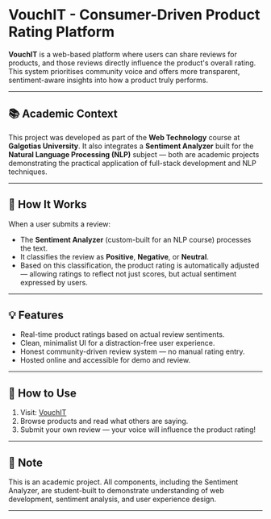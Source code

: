 # VouchIT - Consumer-Driven Product Rating Platform

**VouchIT** is a web-based platform where users can share reviews for products, and those reviews directly influence the product's overall rating. This system prioritises community voice and offers more transparent, sentiment-aware insights into how a product truly performs.

---

## 📚 Academic Context

This project was developed as part of the **Web Technology** course at **Galgotias University**. It also integrates a **Sentiment Analyzer** built for the **Natural Language Processing (NLP)** subject — both are academic projects demonstrating the practical application of full-stack development and NLP techniques.

---

## 🧠 How It Works

When a user submits a review:
- The **Sentiment Analyzer** (custom-built for an NLP course) processes the text.
- It classifies the review as **Positive**, **Negative**, or **Neutral**.
- Based on this classification, the product rating is automatically adjusted — allowing ratings to reflect not just scores, but actual sentiment expressed by users.

---

## 💡 Features

- Real-time product ratings based on actual review sentiments.
- Clean, minimalist UI for a distraction-free user experience.
- Honest community-driven review system — no manual rating entry.
- Hosted online and accessible for demo and review.

---

## 🚀 How to Use

1. Visit: [VouchIT](https://vouch-it.vercel.app)
2. Browse products and read what others are saying.
3. Submit your own review — your voice will influence the product rating!

---

## 📌 Note

This is an academic project. All components, including the Sentiment Analyzer, are student-built to demonstrate understanding of web development, sentiment analysis, and user experience design.

---
